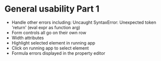 General usability Part 1
========================

- Handle other errors including: Uncaught SyntaxError: Unexpected token 'return' (eval expr as function arg)
- Form controls all go on their own row
- Width attributes
- Highlight selected element in running app
- Click on running app to select element
- Formula errors displayed in the property editor